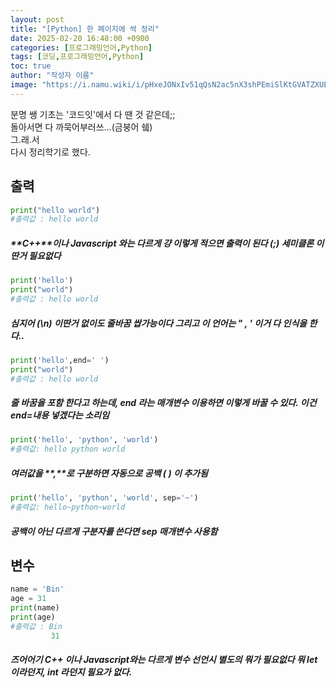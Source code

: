 ```yaml
---
layout: post
title: "[Python] 한 페이지에 싹 정리"
date: 2025-02-20 16:48:00 +0900
categories: [프로그래밍언어,Python]
tags: [코딩,프로그래밍언어,Python]
toc: true
author: "작성자 이름"
image: "https://i.namu.wiki/i/pHxeJONxIv51qQsN2ac5nX3shPEmiSlKtGVATZXUE22NHGyw9v7_Aqto6aSoCU9ODz3RKtTKCEP0E0OI7TlxMQ.webp"
---  
```


분명 쌩 기초는 '코드잇'에서 다 땐 것 같은데;;  
돌아서면 다 까묵어부러쓰...(금붕어 쉨)  
그.래.서  
다시 정리학기로 했다.  



## 출력

```python
print("hello world")  
#출력값 : hello world  
```
##### **C++**이나 **Javascript** 와는 다르게 걍 이렇게 적으면 출력이 된다 **(;)** 세미클론 이딴거 필요없다

```python
print('hello')  
print("world")  
#출력값 : hello world
```
##### 심지어 **(\n)** 이딴거 없이도 줄바꿈 쌉가능이다 그리고 이 언어는 **" , '** 이거 다 인식을 한다..  

```python  
print('hello',end=' ')  
print("world")  
#출력값 : hello world  
```
##### 줄 바꿈을 포함 한다고 하는데, **end** 라는 매개변수 이용하면 이렇게 바꿀 수 있다. 이건 end=내용 넣겠다는 소리임  

```python
print('hello', 'python', 'world')
#출력값: hello python world
```
##### 여러값을 **,**로 구분하면 자동으로 **공백 ( )** 이 추가됨  

```python
print('hello', 'python', 'world', sep='~')
#출력값: hello~python~world
```
##### 공백이 아닌 다르게 구분자를 쓴다면 **sep** 매개변수 사용함  

## 변수  
```python
name = 'Bin'
age = 31
print(name)
print(age)
#출력값 : Bin
         31
```
##### 즈어어기 **C++** 이나 **Javascript**와는 다르게 변수 선언시 별도의 뭐가 필요없다 뭐 **let** 이라던지, **int** 라던지 필요가 없다.






